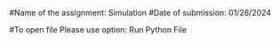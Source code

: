 #Name of the assignment: Simulation
#Date of submission: 01/28/2024

#To open file Please use option:  Run Python File
